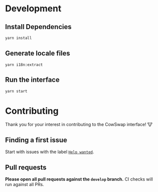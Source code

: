 # Development

## Install Dependencies

```bash
yarn install
```

## Generate locale files

```
yarn i18n:extract
```

## Run the interface

```bash
yarn start
```

# Contributing

Thank you for your interest in contributing to the CowSwap interface! 🐮

## Finding a first issue

Start with issues with the label
[`Help wanted`](https://github.com/cowprotocol/cowswap/issues?q=is%3Aopen+is%3Aissue+label%3A%22Help_Wanted%22+).

## Pull requests

**Please open all pull requests against the `develop` branch.**
CI checks will run against all PRs.

<!-- # Translations
TODO: read and re-enable
Help CowSwap reach a global audience!

CowSwap uses [Crowdin](https://crowdin.com/project/cowswap)
for managing translations. Whenever a new string is added to the project,
it gets uploaded to Crowdin for translation by [this workflow](./.github/workflows/crowdin.yaml).

You can contribute by joining Crowdin to proofread existing translations [here](https://crowdin.com/project/uniswap-interface/invite?d=93i5n413q403t4g473p443o4c3t2g3s21343u2c3n403l4b3v2735353i4g4k4l4g453j4g4o4j4e4k4b323l4a3h463s4g453q443m4e3t2b303s2a35353l403o443v293e303k4g4n4r4g483i4g4r4j4e4o473i5n4a3t463t4o4)

Or, ask to join us as a translator in the Discord!
-->
